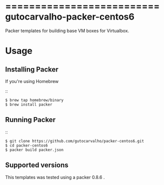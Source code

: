 ==========================
gutocarvalho-packer-centos6
==========================

Packer templates for building base VM boxes for Virtualbox.

Usage
=====

Installing Packer
-----------------

If you're using Homebrew

::

    $ brew tap homebrew/binary
    $ brew install packer


Running Packer
--------------

::

    $ git clone https://github.com/gutocarvalho/packer-centos6.git
    $ cd packer-centos6
    $ packer build packer.json

Supported versions
------------------

This templates was tested using a packer 0.8.6 .